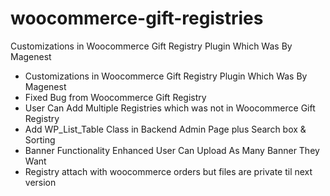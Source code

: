 # woocommerce-gift-registries
Customizations in Woocommerce Gift Registry Plugin Which Was By Magenest
- Customizations in Woocommerce Gift Registry Plugin Which Was By Magenest
- Fixed Bug from Woocommerce Gift Registry
- User Can Add Multiple Registries which was not in Woocommerce Gift Registry
- Add WP_List_Table Class in Backend Admin Page plus Search box & Sorting
- Banner Functionality Enhanced User Can Upload As Many Banner They Want
- Registry attach with woocommerce orders but files are private til next version
